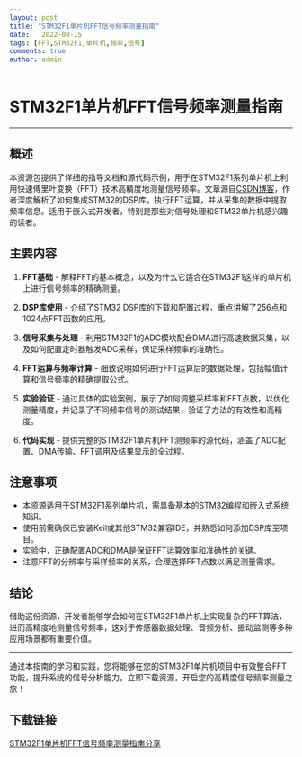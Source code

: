 ```yaml
---
layout: post
title: "STM32F1单片机FFT信号频率测量指南"
date:   2022-08-15
tags: [FFT,STM32F1,单片机,频率,信号]
comments: true
author: admin
---
```

# STM32F1单片机FFT信号频率测量指南

---

## 概述

本资源包提供了详细的指导文档和源代码示例，用于在STM32F1系列单片机上利用快速傅里叶变换（FFT）技术高精度地测量信号频率。文章源自[CSDN博客](https://blog.csdn.net)，作者深度解析了如何集成STM32的DSP库，执行FFT运算，并从采集的数据中提取频率信息。适用于嵌入式开发者，特别是那些对信号处理和STM32单片机感兴趣的读者。

## 主要内容

1. **FFT基础** - 解释FFT的基本概念，以及为什么它适合在STM32F1这样的单片机上进行信号频率的精确测量。
   
2. **DSP库使用** - 介绍了STM32 DSP库的下载和配置过程，重点讲解了256点和1024点FFT函数的应用。

3. **信号采集与处理** - 利用STM32F1的ADC模块配合DMA进行高速数据采集，以及如何配置定时器触发ADC采样，保证采样频率的准确性。

4. **FFT运算与频率计算** - 细致说明如何进行FFT运算后的数据处理，包括幅值计算和信号频率的精确提取公式。

5. **实验验证** - 通过具体的实验案例，展示了如何调整采样率和FFT点数，以优化测量精度，并记录了不同频率信号的测试结果，验证了方法的有效性和高精度。

6. **代码实现** - 提供完整的STM32F1单片机FFT测频率的源代码，涵盖了ADC配置、DMA传输、FFT调用及结果显示的全过程。

## 注意事项

- 本资源适用于STM32F1系列单片机，需具备基本的STM32编程和嵌入式系统知识。
- 使用前需确保已安装Keil或其他STM32兼容IDE，并熟悉如何添加DSP库至项目。
- 实验中，正确配置ADC和DMA是保证FFT运算效率和准确性的关键。
- 注意FFT的分辨率与采样频率的关系，合理选择FFT点数以满足测量需求。

## 结论

借助这份资源，开发者能够学会如何在STM32F1单片机上实现复杂的FFT算法，进而高精度地测量信号频率，这对于传感器数据处理、音频分析、振动监测等多种应用场景都有重要价值。

---

通过本指南的学习和实践，您将能够在您的STM32F1单片机项目中有效整合FFT功能，提升系统的信号分析能力。立即下载资源，开启您的高精度信号频率测量之旅！

## 下载链接

[STM32F1单片机FFT信号频率测量指南分享](https://pan.quark.cn/s/f6bfaf4754a4)